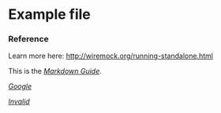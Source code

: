 Example file
=========


### Reference
Learn more here: http://wiremock.org/running-standalone.html

This is the *[Markdown Guide](https://www.markdownguide.org)*.

*[Google](https://www.google.com)*

*[Invalid](https://www.googleqowfji.com)*

